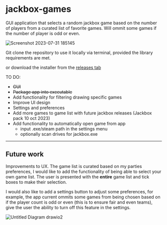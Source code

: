 # jackbox-games

GUI application that selects a random jackbox game based on the number of players from a curated list of favorite games.
Will ommit some games if the number of player is odd or even.

![Screenshot 2023-07-31 185145](https://github.com/Tekkanologic/jackbox-games/assets/28997571/360427a9-7b74-4c07-905a-f8ca9d568d83)

Git clone the repository to use it locally via terminal, provided the library requirements are met.

or download the installer from the [releases tab](https://github.com/Tekkanologic/jackbox-games/releases/tag/Jackbox)

TO DO:
+ ~~GUI~~
+ ~~Package app into executable~~
+ Add functionality for filtering drawing specific games
+ Improve UI design
+ Settings and preferences
+ Add more games to game list with future jackbox releases (Jackbox pack 10 oct 2023)
+ Add functionality to automatically open game from app
  + input .exe/steam path in the settings menu
  + optionally scan drives for jackbox.exe

---
## Future work

Improvements to UX. The game list is curated based on my parties preferences, I would like to add the functionality of being able to select your own game list.
The user is presented with the __entire__ game list and tick boxes to make their selection.

I would also like to add a settings button to adjust some preferences, for example, the app current ommits some games from being chosen based on if the player count is odd or even (this is to ensure fair and even teams), give the user the ability to turn off this feature in the settings. 

![Untitled Diagram drawio2](https://github.com/Tekkanologic/jackbox-games/assets/28997571/4c921817-3761-4aac-b7e7-110a5851f6d7)
